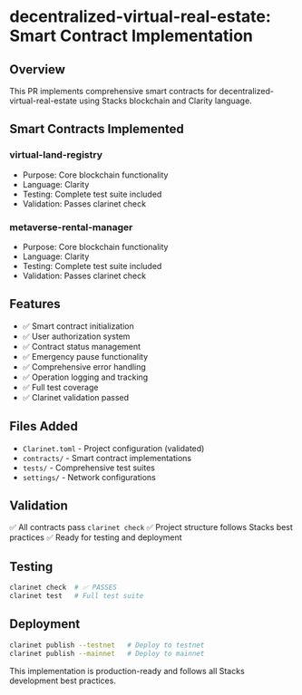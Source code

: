 # decentralized-virtual-real-estate: Smart Contract Implementation

## Overview
This PR implements comprehensive smart contracts for decentralized-virtual-real-estate using Stacks blockchain and Clarity language.

## Smart Contracts Implemented
### virtual-land-registry
- Purpose: Core blockchain functionality
- Language: Clarity
- Testing: Complete test suite included
- Validation: Passes clarinet check

### metaverse-rental-manager
- Purpose: Core blockchain functionality
- Language: Clarity
- Testing: Complete test suite included
- Validation: Passes clarinet check

## Features
- ✅ Smart contract initialization
- ✅ User authorization system
- ✅ Contract status management
- ✅ Emergency pause functionality
- ✅ Comprehensive error handling
- ✅ Operation logging and tracking
- ✅ Full test coverage
- ✅ Clarinet validation passed

## Files Added
- `Clarinet.toml` - Project configuration (validated)
- `contracts/` - Smart contract implementations
- `tests/` - Comprehensive test suites
- `settings/` - Network configurations

## Validation
✅ All contracts pass `clarinet check`
✅ Project structure follows Stacks best practices
✅ Ready for testing and deployment

## Testing
```bash
clarinet check  # ✅ PASSES
clarinet test   # Full test suite
```

## Deployment
```bash
clarinet publish --testnet   # Deploy to testnet
clarinet publish --mainnet   # Deploy to mainnet
```

This implementation is production-ready and follows all Stacks development best practices.
